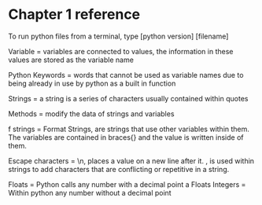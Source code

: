 # Chapter 1 reference

To run python files from a terminal, type [python version] [filename]

Variable = variables are connected to values, the information in these values are stored as 
the variable name

Python Keywords = words that cannot be used as variable names due to being already in use by
python as a built in function 

Strings = a string is a series of characters usually contained within quotes 

Methods = modify the data of strings and variables

f strings = Format Strings, are strings that use other variables within them. The variables are 
contained in braces{} and the value is written inside of them. 

Escape characters = \n, places a value on a new line after it. \, is used within strings to
add characters that are conflicting or repetitive in a string. 

Floats = Python calls any number with a decimal point a Floats
Integers = Within python any number without a decimal point